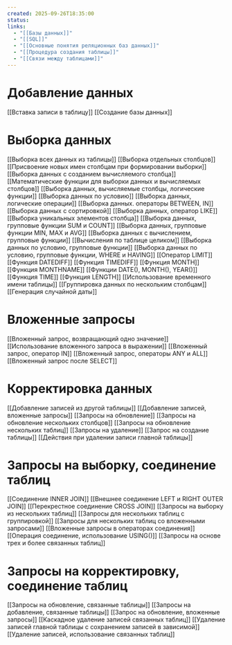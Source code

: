 ```yaml
---
created: 2025-09-26T18:35:00
status:
links:
  - "[[Базы данных]]"
  - "[[SQL]]"
  - "[[Основные понятия реляционных баз данных]]"
  - "[[Процедура создания таблицы]]"
  - "[[Связи между таблицами]]"
---
```

# Добавление данных
[[Вставка записи в таблицу]]
[[Создание базы данных]]

# Выборка данных 
[[Выборка всех данных из таблицы]]
[[Выборка отдельных столбцов]]
[[Присвоение новых имен столбцам при формировании выборки]]
[[Выборка данных с созданием вычисляемого столбца]]
[[Математические функции для выборки данных и вычисляемых столбцов]]
[[Выборка данных, вычисляемые столбцы, логические функции]]
[[Выборка данных по условию]]
[[Выборка данных, логические операции]]
[[Выборка данных. операторы BETWEEN, IN]]
[[Выборка данных с сортировкой]]
[[Выборка данных, оператор LIKE]]
[[Выборка уникальных элементов столбца]]
[[Выборка данных, групповые функции SUM и COUNT]]
[[Выборка данных, групповые функции MIN, MAX и AVG]]
[[Выборка данных с вычислением, групповые функции]]
[[Вычисления по таблице целиком]]
[[Выборка данных по условию, групповые функции]]
[[Выборка данных по условию, групповые функции, WHERE и HAVING]]
[[Оператор LIMIT]]
[[Функция DATEDIFF]]
[[Функция TIMEDIFF]]
[[Функция MONTH]]
[[Функция MONTHNAME]]
[[Функции DATE(), MONTH(), YEAR()]]
[[Функция TIME]]
[[Функция LENGTH]]
[[Использование временного имени таблицы]]
[[Группировка данных по нескольким столбцам]]
[[Генерация случайной даты]]
# Вложенные запросы

[[Вложенный запрос, возвращающий одно значение]]	
[[Использование вложенного запроса в выражении]]
[[Вложенный запрос, оператор IN]]
[[Вложенный запрос, операторы ANY и ALL]]
[[Вложенный запрос после SELECT]]


# Корректировка данных
[[Добавление записей из другой таблицы]]
[[Добавление записей, вложенные запросы]]
[[Запросы на обновление]]
[[Запросы на обновление нескольких столбцов]]
[[Запросы на обновление нескольких таблиц]]
[[Запросы на удаление]]
[[Запрос на создание таблицы]]
[[Действия при удалении записи главной таблицы]]

# Запросы на выборку, соединение таблиц

[[Соединение INNER JOIN]]
[[Внешнее соединение LEFT и RIGHT OUTER JOIN]]
[[Перекрестное соединение CROSS JOIN]]
[[Запросы на выборку из нескольких таблиц]]
[[Запросы для нескольких таблиц с группировкой]]
[[Запросы для нескольких таблиц со вложенными запросами]]
[[Вложенные запросы в операторах соединения]]
[[Операция соединение, использование USING()]]
[[Запросы на основе трех и более связанных таблиц]]

# Запросы на корректировку, соединение таблиц

[[Запросы на обновление, связанные таблицы]]
[[Запросы на добавление, связанные таблицы]]
[[Запрос на обновление, вложенные запросы]]
[[Каскадное удаление записей связанных таблиц]]
[[Удаление записей главной таблицы с сохранением записей в зависимой]]
[[Удаление записей, использование связанных таблиц]]

